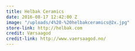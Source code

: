 ```yaml
---
title: Helbak Ceramics
date: 2016-08-17 12:42:00 Z
image: "/uploads/4%20-%20helbakceramics@2x.jpg"
store-link: http://helbak.com
credit: Værsaagod
credit-link: http://www.vaersaagod.no/
---
```


